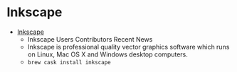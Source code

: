 # Inkscape
- [Inkscape](https://inkscape.org/)
  -  Inkscape Users Contributors Recent News
  - Inkscape is professional quality vector graphics software which runs on Linux, Mac OS X and Windows desktop computers.
  - `brew cask install inkscape`
